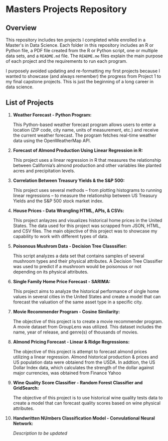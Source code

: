 # Masters Projects Repository  

## Overview  
This repository includes ten projects I completed while enrolled in a Master's in Data Science. Each folder in this repository includes an R or Python file, a PDF file created from the R or Python script, one or multiple data sets, and a `README.md` file. The `README.me` files explain the main purpose of each project and the requirements to run each program.  

I purposely avoided updating and re-formatting my first projects because I wanted to showcase (and always remember) the progress from Project 1 to my final capstone projects. This is just the beginning of a long career in data science. 

## List of Projects  

1.	**Weather Forecast - Python Program:**
    
    This Python-based weather forecast program allows users to enter a location (ZIP code, city name, units of measurement, etc.) and receive the current weather forecast. The program fetches real-time weather data using the OpenWeatherMap API.
  	
2.	**Forecast of Almond Production Using Linear Regression in R:**
    
    This project uses a linear regression in R that measures the relationship between California’s almond production and other variables like planted acres and precipitation levels.
  	
3.	**Correlation Between Treasury Yields & the S&P 500:**
    
    This project uses several methods – from plotting histograms to running linear regressions – to measure the relationship between US Treasury Yields and the S&P 500 stock market index.
  	
4.	**House Prices - Data Wrangling HTML, APIs, & CSVs:**
    
    This project anlayzes and visualizes historical home prices in the United States. The data used for this project was scrapped from JSON, HTML, and CSV files. The main objective of this project was to showcase my capability to work with different types of data.
  	
5.	**Poisonous Mushrom Data - Decision Tree Classsifier:**
    
    This script analyzes a data set that contains samples of several mushroom types and their physical attributes. A Decision Tree Classifier was used to predict if a mushroom would be poisonous or not depending on its physical attributes.
  	
6.	**Single Family Home Price Forecast - SARIMA:**
    
    This project aims to analyze the historical performance of single home values in several cities in the United States and create a model that can forecast the valuation of the same asset type in a specific city.  

7.	**Movie Recommender Program - Cosine Similarity:**
    
    The objective of this project is to create a movie recommender program. A movie dataset from GroupLens was utilized. This dataset includes the name, year of release, and genre(s) of thousands of movies.
   	
8.	**Almond Pricing Forecast - Linear & Ridge Regressions:**
    
    The objective of this project is attempt to forecast almond prices utilizing a linear regression. Almond historical production & prices and US population data were obtaiend from the USDA. In addtion, the US Dollar Index data, which calculates the strength of the dollar against major currencies, was obtained from Finance Yahoo
   	
9.	**Wine Quality Score Classifier - Random Forest Classifier and GridSearch:**
   
    The objective of this project is to use historical wine quality tests data to create a model that can forecast quality scores based on wine physical attributes.
   	
10.	**Handwritten NUmbers Classification Model - Convulational Neural Network:**  
    
    *Description to be updated* 
